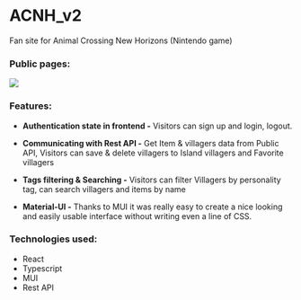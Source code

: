 # ACNH_v2

Fan site for Animal Crossing New Horizons (Nintendo game)

### Public pages:
![](https://storage.jcheyoon.com/acnh.gif)

### Features:
-  **Authentication state in frontend -**
   Visitors can sign up and login, logout.


- **Communicating with Rest API -**
Get Item & villagers data from Public API,
Visitors can save & delete villagers to Island villagers and Favorite villagers


- **Tags filtering & Searching -**
    Visitors can filter Villagers by personality tag, can search villagers and items by name


- **Material-UI -**
Thanks to MUI it was really easy to create a nice looking and easily usable interface without writing even a line of CSS.

### Technologies used:
- React
- Typescript
- MUI
- Rest API
